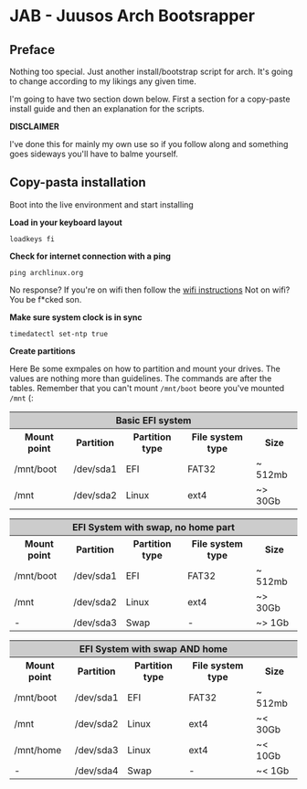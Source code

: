 # JAB - Juusos Arch Bootsrapper

## Preface

Nothing too special. Just another install/bootstrap script for arch. It's going
to change according to my likings any given time.

I'm going to have two section down below. First a section for a copy-paste
install guide and then an explanation for the scripts.

**DISCLAIMER**

I've done this for mainly my own use so if you follow along and something goes sideways
you'll have to balme yourself.

## Copy-pasta installation

Boot into the live environment and start installing

**Load in your keyboard layout**

```shell
loadkeys fi
```

**Check for internet connection with a ping**

```shell
ping archlinux.org
```

No response?
If you're on wifi then follow the [wifi instructions](#copy-pasta-installation)
Not on wifi? You be f*cked son.

**Make sure system clock is in sync**

```shell
timedatectl set-ntp true
```

**Create partitions**

Here Be some exmpales on how to partition and mount your drives. The values are nothing more than guidelines.
The commands are after the tables. Remember that you can't mount `/mnt/boot` beore you've mounted
`/mnt` (:

<table>
<tr>
<th colspan=5 style="text-align: center;background: #cccccc">Basic EFI system</th>
</tr>
<tr>
<th>Mount point</th>
<th>Partition</th>
<th>Partition type</th>
<th>File system type</th>
<th>Size</th>
</tr>
<tr>
<td>/mnt/boot</td>
<td>/dev/sda1</td>
<td>EFI</td>
<td>FAT32</td>
<td>~ 512mb</td>
</tr>
<tr>
<td>/mnt</td>
<td>/dev/sda2</td>
<td>Linux</td>
<td>ext4</td>
<td>~> 30Gb</td>
</tr>
</table>

<table>
<tr>
<th colspan=5 style="text-align: center;background: #cccccc">EFI System with swap, no home part</th>
</tr>
<tr>
<th>Mount point</th>
<th>Partition</th>
<th>Partition type</th>
<th>File system type</th>
<th>Size</th>
</tr>
<tr>
<td>/mnt/boot</td>
<td>/dev/sda1</td>
<td>EFI</td>
<td>FAT32</td>
<td>~ 512mb</td>
</tr>
<tr>
<td>/mnt</td>
<td>/dev/sda2</td>
<td>Linux</td>
<td>ext4</td>
<td>~> 30Gb</td>
</tr>
<tr>
<td>-</td>
<td>/dev/sda3</td>
<td>Swap</td>
<td>-</td>
<td>~> 1Gb</td>
</tr>
</table>

<table>
<tr>
<th colspan=5 style="text-align: center;background: #cccccc">EFI System with swap AND home</th>
</tr>
<tr>
<th>Mount point</th>
<th>Partition</th>
<th>Partition type</th>
<th>File system type</th>
<th>Size</th>
</tr>
<tr>
<td>/mnt/boot</td>
<td>/dev/sda1</td>
<td>EFI</td>
<td>FAT32</td>
<td>~ 512mb</td>
</tr>
<tr>
<td>/mnt</td>
<td>/dev/sda2</td>
<td>Linux</td>
<td>ext4</td>
<td>~< 30Gb</td>
</tr>
<tr>
<td>/mnt/home</td>
<td>/dev/sda3</td>
<td>Linux</td>
<td>ext4</td>
<td>~< 10Gb</td>
</tr>
<tr>
<td>-</td>
<td>/dev/sda4</td>
<td>Swap</td>
<td>-</td>
<td>~< 1Gb</td>
</tr>
</table
